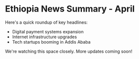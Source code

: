 # Ethiopia News Summary - April

Here's a quick roundup of key headlines:

- Digital payment systems expansion
- Internet infrastructure upgrades
- Tech startups booming in Addis Ababa

We're watching this space closely. More updates coming soon!
